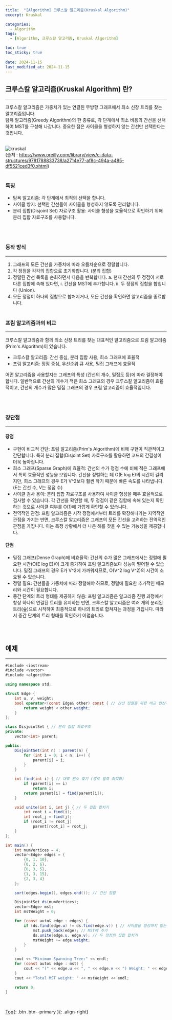 ```yaml
---
title:  "[Algorithm] 크루스칼 알고리즘(Kruskal Algorithm)"
excerpt: Kruskal

categories:
  - Algorithm
tags:
  - [Algorithm, 크루스칼 알고리즘, Kruskal Algorithm]

toc: true
toc_sticky: true
 
date: 2024-11-15
last_modified_at: 2024-11-15
---
```


## 크루스칼 알고리즘(Kruskal Algorithm) 란?
---
크루스칼 알고리즘은 가중치가 있는 연결된 무방향 그래프에서 최소 신장 트리를 찾는 알고리즘입니다.<br>
탐욕 알고리즘(Greedy Algorithm)의 한 종류로, 각 단계에서 최소 비용의 간선을 선택하여 MST를 구성해 나갑니다.
중요한 점은 사이클을 형성하지 않는 간선만 선택한다는 것입니다.<br><br>


![kruskal](https://github.com/user-attachments/assets/8223da35-bfb8-4efe-8a6e-14221614a991)<br>
(출처 : https://www.oreilly.com/library/view/c-data-structures/9781788833738/a2714e77-af8c-494a-a485-df5521ced3f0.xhtml)
<br><br>

### 특징
* 탐욕 알고리즘: 각 단계에서 최적의 선택을 합니다.
* 사이클 방지: 선택한 간선들이 사이클을 형성하지 않도록 관리합니다.
* 분리 집합(Disjoint Set) 자료구조 활용: 사이클 형성을 효율적으로 확인하기 위해 분리 집합 자료구조를 사용합니다.

<br><br>

### 동작 방식
---
1. 그래프의 모든 간선을 가중치에 따라 오름차순으로 정렬합니다.
2. 각 정점을 각각의 집합으로 초기화합니다. (분리 집합)
3. 정렬된 간선 목록을 순회하면서 다음을 반복합니다. a. 현재 간선의 두 정점이 서로 다른 집합에 속해 있다면, i. 간선을 MST에 추가합니다. ii. 두 정점의 집합을 합칩니다 (Union).
4. 모든 정점이 하나의 집합으로 합쳐지거나, 모든 간선을 확인하면 알고리즘을 종료합니다.
<br><br>

### 프림 알고리즘과의 비교
---
크루스칼 알고리즘과 함께 최소 신장 트리를 찾는 대표적인 알고리즘으로 프림 알고리즘(Prim's Algorithm)이 있습니다.

* 크루스칼 알고리즘: 간선 중심, 분리 집합 사용, 희소 그래프에 효율적
* 프림 알고리즘: 정점 중심, 우선순위 큐 사용, 밀집 그래프에 효율적

어떤 알고리즘을 사용할지는 그래프의 특성 (간선의 개수, 밀집도 등)에 따라 결정해야 합니다.
일반적으로 간선의 개수가 적은 희소 그래프의 경우 크루스칼 알고리즘이 효율적이고, 간선의 개수가 많은 밀집 그래프의 경우 프림 알고리즘이 효율적입니다.

<br><br>

### 장단점
---
#### 장점
* 구현이 비교적 간단: 프림 알고리즘(Prim's Algorithm)에 비해 구현이 직관적이고 간단합니다. 특히 분리 집합(Disjoint Set) 자료구조를 활용하면 코드의 간결성이 더욱 높아집니다.
* 희소 그래프(Sparse Graph)에 효율적: 간선의 수가 정점 수에 비해 적은 그래프에서 특히 효율적인 성능을 보입니다. 간선을 정렬하는 데 O(E log E)의 시간이 걸리지만, 희소 그래프의 경우 E가 V^2보다 훨씬 작기 때문에 빠른 속도를 나타냅니다. (E는 간선 수, V는 정점 수)
* 사이클 검사 용이: 분리 집합 자료구조를 사용하여 사이클 형성을 매우 효율적으로 검사할 수 있습니다. 각 간선을 확인할 때, 두 정점이 같은 집합에 속해 있는지 확인하는 것으로 사이클 여부를 O(1)에 가깝게 확인할 수 있습니다.
* 전역적인 관점: 프림 알고리즘은 시작 정점에서부터 트리를 확장해나가는 지역적인 관점을 가지는 반면, 크루스칼 알고리즘은 그래프의 모든 간선을 고려하는 전역적인 관점을 가집니다. 이는 특정 상황에서 더 나은 해를 찾을 수 있는 가능성을 제공합니다.

#### 단점
* 밀집 그래프(Dense Graph)에 비효율적: 간선의 수가 많은 그래프에서는 정렬에 필요한 시간(O(E log E))이 크게 증가하여 프림 알고리즘보다 성능이 떨어질 수 있습니다. 밀집 그래프의 경우 E가 V^2에 가까워지므로, O(V^2 log V^2)의 시간이 소요될 수 있습니다.
* 정렬 필요: 간선들을 가중치에 따라 정렬해야 하므로, 정렬에 필요한 추가적인 메모리와 시간이 필요합니다.
* 중간 단계의 트리 형태를 제공하지 않음: 프림 알고리즘은 알고리즘 진행 과정에서 항상 하나의 연결된 트리를 유지하는 반면, 크루스칼 알고리즘은 여러 개의 분리된 트리(숲)으로 시작하여 최종적으로 하나의 트리로 합쳐지는 과정을 거칩니다. 따라서 중간 단계의 트리 형태를 확인하기 어렵습니다.

<br><br>

## 예제
---

```c#
#include <iostream>
#include <vector>
#include <algorithm>

using namespace std;

struct Edge {
    int u, v, weight;
    bool operator<(const Edge& other) const { // 간선 정렬을 위한 비교 연산자
        return weight < other.weight;
    }
};

class DisjointSet { // 분리 집합 자료구조
private:
    vector<int> parent;

public:
    DisjointSet(int n) : parent(n) {
        for (int i = 0; i < n; i++) {
            parent[i] = i;
        }
    }

    int find(int i) { // 대표 원소 찾기 (경로 압축 최적화)
        if (parent[i] == i)
            return i;
        return parent[i] = find(parent[i]);
    }

    void unite(int i, int j) { // 두 집합 합치기
        int root_i = find(i);
        int root_j = find(j);
        if (root_i != root_j)
            parent[root_i] = root_j;
    }
};

int main() {
    int numVertices = 4;
    vector<Edge> edges = {
        {0, 1, 10},
        {0, 2, 6},
        {0, 3, 5},
        {1, 3, 15},
        {2, 3, 4}
    };

    sort(edges.begin(), edges.end()); // 간선 정렬

    DisjointSet ds(numVertices);
    vector<Edge> mst;
    int mstWeight = 0;

    for (const auto& edge : edges) {
        if (ds.find(edge.u) != ds.find(edge.v)) { // 사이클을 형성하지 않는 경우
            mst.push_back(edge); // MST에 추가
            ds.unite(edge.u, edge.v); // 두 정점의 집합 합치기
            mstWeight += edge.weight;
        }
    }

    cout << "Minimum Spanning Tree:" << endl;
    for (const auto& edge : mst) {
        cout << "(" << edge.u << ", " << edge.v << ") Weight: " << edge.weight << endl;
    }
    cout << "Total MST weight: " << mstWeight << endl;

    return 0;
}
```

<br>

[Top](#){: .btn .btn--primary }{: .align-right}